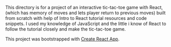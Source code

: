 This directory is for a project of an interactive tic-tac-toe game with React, (which has memory of moves and lets player return to previous moves) built from scratch with help of Intro to React tutorial resources and code snippets.
I used my knowledge of JavaScript and the little i know of React to follow the tutorial closely and make the tic-tac-toe game.

This project was bootstrapped with [Create React App](https://github.com/facebook/create-react-app).